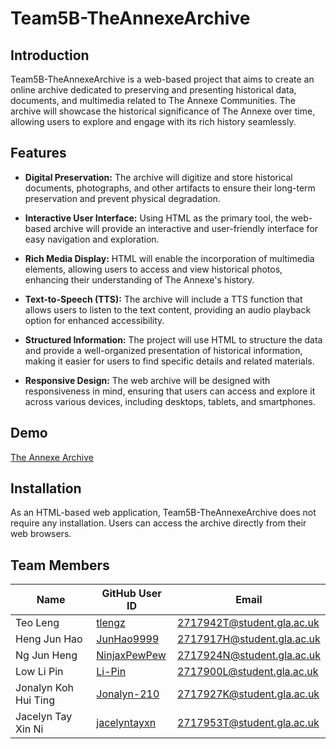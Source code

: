 # Team5B-TheAnnexeArchive

## Introduction

Team5B-TheAnnexeArchive is a web-based project that aims to create an online archive dedicated to preserving and presenting historical data, documents, and multimedia related to The Annexe Communities. The archive will showcase the historical significance of The Annexe over time, allowing users to explore and engage with its rich history seamlessly.

## Features

- **Digital Preservation:** The archive will digitize and store historical documents, photographs, and other artifacts to ensure their long-term preservation and prevent physical degradation.

- **Interactive User Interface:** Using HTML as the primary tool, the web-based archive will provide an interactive and user-friendly interface for easy navigation and exploration.

- **Rich Media Display:** HTML will enable the incorporation of multimedia elements, allowing users to access and view historical photos, enhancing their understanding of The Annexe's history.

- **Text-to-Speech (TTS):** The archive will include a TTS function that allows users to listen to the text content, providing an audio playback option for enhanced accessibility.

- **Structured Information:** The project will use HTML to structure the data and provide a well-organized presentation of historical information, making it easier for users to find specific details and related materials.

- **Responsive Design:** The web archive will be designed with responsiveness in mind, ensuring that users can access and explore it across various devices, including desktops, tablets, and smartphones.

## Demo

[The Annexe Archive](https://design-and-innovation-2023.github.io/Team5B-TheAnnexeArchive/index.html)

## Installation

As an HTML-based web application, Team5B-TheAnnexeArchive does not require any installation. Users can access the archive directly from their web browsers.

## Team Members

| Name      | GitHub User ID                 | Email                           |
| --------- | ------------------------------ | ------------------------------- |
| Teo Leng  | [tlengz](https://github.com/tlengz)  | 2717942T@student.gla.ac.uk     |
| Heng Jun Hao  | [JunHao9999](https://github.com/JunHao9999)  | 2717917H@student.gla.ac.uk     |
| Ng Jun Heng  | [NinjaxPewPew](https://github.com/NinjaxPewPew)  | 2717924N@student.gla.ac.uk     |
| Low Li Pin  | [Li-Pin](https://github.com/Li-Pin)  | 2717900L@student.gla.ac.uk     |
| Jonalyn Koh Hui Ting  | [Jonalyn-210](https://github.com/Jonalyn-210)  | 2717927K@student.gla.ac.uk     |
| Jacelyn Tay Xin Ni  | [jacelyntayxn](https://github.com/jacelyntayxn)  | 2717953T@student.gla.ac.uk     |